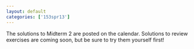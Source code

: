 ```yaml
---
layout: default
categories: ['153spr13']
---
```


The solutions to Midterm 2 are posted on the calendar. Solutions to review exercises are coming soon, but be sure to try them yourself first!
